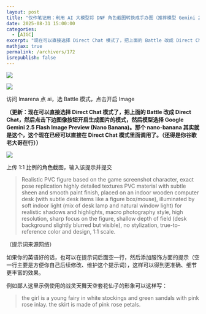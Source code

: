 ```yaml
---
layout: post
title: "仅作笔记用：利用 AI 大模型将 DNF 角色截图转换成手办图（推荐模型 Gemini 2.5 Flash Image）"
date: 2025-08-31 15:00:00
categories: 
  - [AIGC]
excerpt: "现在可以直接选择 Direct Chat 模式了，把上面的 Battle 改成 Direct Chat，然后点击下边图像按钮开启生成图片的模式，然后模型选择 Google Gemini 2.5 Flash Image Preview (Nano Banana)。那个 nano-banana 其实就是这个，这个现在已经可以直接在 Direct Chat 模式里面调用了。"
mathjax: true
permalink: /archivers/172
isrepublish: false
---
```


![](https://images.weserv.nl?url=https://picx.zhimg.com/v2-be7a1f53f867b90814811787e380d5b4_r.png)

![](https://images.weserv.nl?url=https://picx.zhimg.com/v2-4a02f49f23dab43b8481b81e37365a44_r.png)

访问 lmarena 点 ai，选 Battle 模式，点击开启 Image

**（更新：现在可以直接选择 Direct Chat 模式了，把上面的 Battle 改成 Direct Chat，然后点击下边图像按钮开启生成图片的模式，然后模型选择 Google Gemini 2.5 Flash Image Preview (Nano Banana)。那个 nano-banana 其实就是这个，这个现在已经可以直接在 Direct Chat 模式里面调用了。（还得是你谷歌老大哥在行））**

![](https://images.weserv.nl?url=https://pic1.zhimg.com/v2-6798c021a5ab17d573a135a035dfc27c_r.png)

上传 1:1 比例的角色截图，输入该提示并提交

> Realistic PVC figure based on the game screenshot character,
exact pose replication
highly detailed textures
PVC material with subtle sheen and smooth paint finish,
placed on an indoor wooden computer desk (with subtle desk items like a figure box/mouse),
illuminated by soft indoor light (mix of desk lamp and natural window light) for realistic shadows and highlights,
macro photography style, high resolution, sharp focus on the figure, shallow depth of field (desk background slightly blurred but visible),
no stylization, true-to-reference color and design, 1:1 scale.

（提示词来源网络）



如果你的英语好的话，也可以在提示词后面空一行，然后添加服饰方面的提示（空一行主要是方便你自己后续修改、维护这个提示词），这样可以得到更准确、细节更丰富的效果。

例如鄙人这里示例使用的战灵天舞天空套花仙子的形象可以这样写：

> the girl is a young fairy in white stockings and green sandals with pink rose inlay. the skirt is made of pink rose petals.